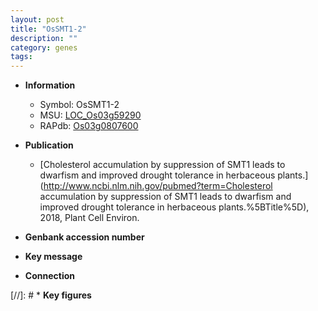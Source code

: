 ```yaml
---
layout: post
title: "OsSMT1-2"
description: ""
category: genes
tags: 
---
```


* **Information**  
    + Symbol: OsSMT1-2  
    + MSU: [LOC_Os03g59290](http://rice.uga.edu/cgi-bin/ORF_infopage.cgi?orf=LOC_Os03g59290)  
    + RAPdb: [Os03g0807600](http://rapdb.dna.affrc.go.jp/viewer/gbrowse_details/irgsp1?name=Os03g0807600)  

* **Publication**  
    + [Cholesterol accumulation by suppression of SMT1 leads to dwarfism and improved drought tolerance in herbaceous plants.](http://www.ncbi.nlm.nih.gov/pubmed?term=Cholesterol accumulation by suppression of SMT1 leads to dwarfism and improved drought tolerance in herbaceous plants.%5BTitle%5D), 2018, Plant Cell Environ.

* **Genbank accession number**  

* **Key message**  

* **Connection**  

[//]: # * **Key figures**  


